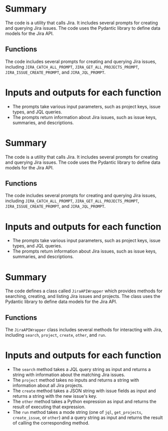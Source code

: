 # Summary
The code is a utility that calls Jira. It includes several prompts for creating and querying Jira issues. The code uses the Pydantic library to define data models for the Jira API.

## Functions
The code includes several prompts for creating and querying Jira issues, including `JIRA_CATCH_ALL_PROMPT`, `JIRA_GET_ALL_PROJECTS_PROMPT`, `JIRA_ISSUE_CREATE_PROMPT`, and `JIRA_JQL_PROMPT`.

# Inputs and outputs for each function
- The prompts take various input parameters, such as project keys, issue types, and JQL queries.
- The prompts return information about Jira issues, such as issue keys, summaries, and descriptions.

# Summary
The code is a utility that calls Jira. It includes several prompts for creating and querying Jira issues. The code uses the Pydantic library to define data models for the Jira API.

## Functions
The code includes several prompts for creating and querying Jira issues, including `JIRA_CATCH_ALL_PROMPT`, `JIRA_GET_ALL_PROJECTS_PROMPT`, `JIRA_ISSUE_CREATE_PROMPT`, and `JIRA_JQL_PROMPT`.

# Inputs and outputs for each function
- The prompts take various input parameters, such as project keys, issue types, and JQL queries.
- The prompts return information about Jira issues, such as issue keys, summaries, and descriptions.

# Summary
The code defines a class called `JiraAPIWrapper` which provides methods for searching, creating, and listing Jira issues and projects. The class uses the Pydantic library to define data models for the Jira API.

## Functions
The `JiraAPIWrapper` class includes several methods for interacting with Jira, including `search`, `project`, `create`, `other`, and `run`.

# Inputs and outputs for each function
- The `search` method takes a JQL query string as input and returns a string with information about the matching Jira issues.
- The `project` method takes no inputs and returns a string with information about all Jira projects.
- The `create` method takes a JSON string with issue fields as input and returns a string with the new issue's key.
- The `other` method takes a Python expression as input and returns the result of executing that expression.
- The `run` method takes a mode string (one of `jql`, `get_projects`, `create_issue`, or `other`) and a query string as input and returns the result of calling the corresponding method.

